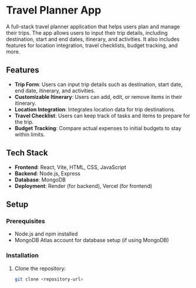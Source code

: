 # Travel Planner App

A full-stack travel planner application that helps users plan and manage their trips. The app allows users to input their trip details, including destination, start and end dates, itinerary, and activities. It also includes features for location integration, travel checklists, budget tracking, and more.

## Features

- **Trip Form**: Users can input trip details such as destination, start date, end date, itinerary, and activities.
- **Customizable Itinerary**: Users can add, edit, or remove items in their itinerary.
- **Location Integration**: Integrates location data for trip destinations.
- **Travel Checklist**: Users can keep track of tasks and items to prepare for the trip.
- **Budget Tracking**: Compare actual expenses to initial budgets to stay within limits.

## Tech Stack

- **Frontend**: React, Vite, HTML, CSS, JavaScript
- **Backend**: Node.js, Express
- **Database**: MongoDB
- **Deployment**: Render (for backend), Vercel (for frontend)

## Setup

### Prerequisites

- Node.js and npm installed
- MongoDB Atlas account for database setup (if using MongoDB)

### Installation

1. Clone the repository:
   ```bash
   git clone <repository-url>
